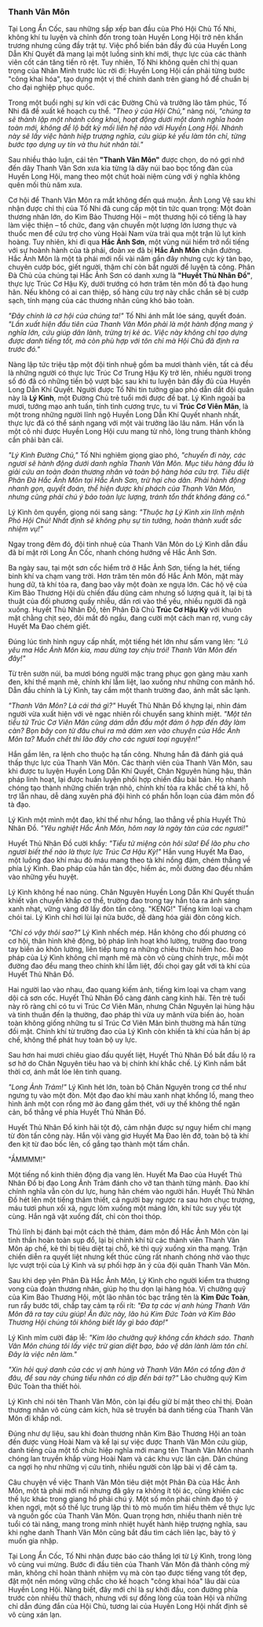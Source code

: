 ### Thanh Vân Môn

Tại Long Ẩn Cốc, sau những sắp xếp ban đầu của Phó Hội Chủ Tố Nhi, không khí tu luyện và chỉnh đốn trong toàn Huyền Long Hội trở nên khẩn trương nhưng cũng đầy trật tự. Việc phổ biến bản đầy đủ của Huyền Long Dẫn Khí Quyết đã mang lại một luồng sinh khí mới, thực lực của các thành viên cốt cán tăng tiến rõ rệt. Tuy nhiên, Tố Nhi không quên chỉ thị quan trọng của Nhân Minh trước lúc rời đi: Huyền Long Hội cần phải từng bước "công khai hóa", tạo dựng một vị thế chính danh trên giang hồ để chuẩn bị cho đại nghiệp phục quốc.

Trong một buổi nghị sự kín với các Đường Chủ và trưởng lão tâm phúc, Tố Nhi đã đề xuất kế hoạch cụ thể. _"Theo ý của Hội Chủ,"_ nàng nói, _"chúng ta sẽ thành lập một nhánh công khai, hoạt động dưới một danh nghĩa hoàn toàn mới, không để lộ bất kỳ mối liên hệ nào với Huyền Long Hội. Nhánh này sẽ lấy việc hành hiệp trượng nghĩa, cứu giúp kẻ yếu làm tôn chỉ, từng bước tạo dựng uy tín và thu hút nhân tài."_

Sau nhiều thảo luận, cái tên **"Thanh Vân Môn"** được chọn, do nó gợi nhớ đến dãy Thanh Vân Sơn xưa kia từng là dãy núi bao bọc tổng đàn của Huyền Long Hội, mang theo một chút hoài niệm cùng với ý nghĩa không quên mối thù năm xưa.

Cơ hội để Thanh Vân Môn ra mắt không đến quá muộn. Ảnh Long Vệ sau khi nhận được chỉ thị của Tố Nhi đã cung cấp một tin tức quan trọng: Một đoàn thương nhân lớn, do Kim Bảo Thương Hội – một thương hội có tiếng là hay làm việc thiện – tổ chức, đang vận chuyển một lượng lớn lương thực và thuốc men để cứu trợ cho vùng Hoài Nam vừa trải qua một trận lũ lụt kinh hoàng. Tuy nhiên, khi đi qua **Hắc Ảnh Sơn**, một vùng núi hiểm trở nổi tiếng với sự hoành hành của tà phái, đoàn xe đã bị **Hắc Ảnh Môn** chặn đường. Hắc Ảnh Môn là một tà phái mới nổi vài năm gần đây nhưng cực kỳ tàn bạo, chuyên cướp bóc, giết người, thậm chí còn bắt người để luyện tà công. Phân Đà Chủ của chúng tại Hắc Ảnh Sơn có danh xưng là **"Huyết Thủ Nhân Đồ"**, thực lực Trúc Cơ Hậu Kỳ, dưới trướng có hơn trăm tên môn đồ tà đạo hung hãn. Nếu không có ai can thiệp, số hàng cứu trợ này chắc chắn sẽ bị cướp sạch, tính mạng của các thương nhân cũng khó bảo toàn.

_"Đây chính là cơ hội của chúng ta!"_ Tố Nhi ánh mắt lóe sáng, quyết đoán. _"Lần xuất hiện đầu tiên của Thanh Vân Môn phải là một hành động mang ý nghĩa lớn, cứu giúp dân lành, trừng trị kẻ ác. Việc này không chỉ tạo dựng được danh tiếng tốt, mà còn phù hợp với tôn chỉ mà Hội Chủ đã định ra trước đó."_

Nàng lập tức triệu tập một đội tinh nhuệ gồm ba mươi thành viên, tất cả đều là những người có thực lực Trúc Cơ Trung Hậu Kỳ trở lên, nhiều người trong số đó đã có những tiến bộ vượt bậc sau khi tu luyện bản đầy đủ của Huyền Long Dẫn Khí Quyết. Người được Tố Nhi tin tưởng giao phó dẫn dắt đội quân này là **Lý Kình**, một Đường Chủ trẻ tuổi mới được đề bạt. Lý Kình ngoài ba mươi, tướng mạo anh tuấn, tính tình cương trực, tu vi **Trúc Cơ Viên Mãn**, là một trong những người lĩnh ngộ Huyền Long Dẫn Khí Quyết nhanh nhất, thực lực đã có thể sánh ngang với một vài trưởng lão lâu năm. Hắn vốn là một cô nhi được Huyền Long Hội cưu mang từ nhỏ, lòng trung thành không cần phải bàn cãi.

_"Lý Kình Đường Chủ,"_ Tố Nhi nghiêm giọng giao phó, _"chuyến đi này, các ngươi sẽ hành động dưới danh nghĩa Thanh Vân Môn. Mục tiêu hàng đầu là giải cứu an toàn đoàn thương nhân và toàn bộ hàng hóa cứu trợ. Tiêu diệt Phân Đà Hắc Ảnh Môn tại Hắc Ảnh Sơn, trừ hại cho dân. Phải hành động nhanh gọn, quyết đoán, thể hiện được khí phách của Thanh Vân Môn, nhưng cũng phải chú ý bảo toàn lực lượng, tránh tổn thất không đáng có."_

Lý Kình ôm quyền, giọng nói sang sảng: _"Thuộc hạ Lý Kình xin lĩnh mệnh Phó Hội Chủ! Nhất định sẽ không phụ sự tin tưởng, hoàn thành xuất sắc nhiệm vụ!"_

Ngay trong đêm đó, đội tinh nhuệ của Thanh Vân Môn do Lý Kình dẫn đầu đã bí mật rời Long Ẩn Cốc, nhanh chóng hướng về Hắc Ảnh Sơn.

Ba ngày sau, tại một sơn cốc hiểm trở ở Hắc Ảnh Sơn, tiếng la hét, tiếng binh khí va chạm vang trời. Hơn trăm tên môn đồ Hắc Ảnh Môn, mặt mày hung dữ, tà khí tỏa ra, đang bao vây một đoàn xe ngựa lớn. Các hộ vệ của Kim Bảo Thương Hội dù chiến đấu dũng cảm nhưng số lượng quá ít, lại bị tà thuật của đối phương quấy nhiễu, dần rơi vào thế yếu, nhiều người đã ngã xuống. Huyết Thủ Nhân Đồ, tên Phân Đà Chủ **Trúc Cơ Hậu Kỳ** với khuôn mặt chằng chịt sẹo, đôi mắt đỏ ngầu, đang cười một cách man rợ, vung cây Huyết Ma Đao chém giết.

Đúng lúc tình hình nguy cấp nhất, một tiếng hét lớn như sấm vang lên: _"Lũ yêu ma Hắc Ảnh Môn kia, mau dừng tay chịu trói! Thanh Vân Môn đến đây!"_

Từ trên sườn núi, ba mươi bóng người mặc trang phục gọn gàng màu xanh đen, khí thế mạnh mẽ, chính khí lẫm liệt, lao xuống như những con mãnh hổ. Dẫn đầu chính là Lý Kình, tay cầm một thanh trường đao, ánh mắt sắc lạnh.

_"Thanh Vân Môn? Là cái thá gì?"_ Huyết Thủ Nhân Đồ khựng lại, nhìn đám người vừa xuất hiện với vẻ ngạc nhiên rồi chuyển sang khinh miệt. _"Một tên tiểu tử Trúc Cơ Viên Mãn cũng dám dẫn đầu một đám ô hợp đến đây làm càn? Bọn bây con từ đâu chui ra mà dám xen vào chuyện của Hắc Ảnh Môn ta? Muốn chết thì lão đây cho các ngươi toại nguyện!"_

Hắn gầm lên, ra lệnh cho thuộc hạ tấn công. Nhưng hắn đã đánh giá quá thấp thực lực của Thanh Vân Môn. Các thành viên của Thanh Vân Môn, sau khi được tu luyện Huyền Long Dẫn Khí Quyết, Chân Nguyên hùng hậu, thân pháp linh hoạt, lại được huấn luyện phối hợp chiến đấu bài bản. Họ nhanh chóng tạo thành những chiến trận nhỏ, chính khí tỏa ra khắc chế tà khí, hỗ trợ lẫn nhau, dễ dàng xuyên phá đội hình có phần hỗn loạn của đám môn đồ tà đạo.

Lý Kình một mình một đao, khí thế như hồng, lao thẳng về phía Huyết Thủ Nhân Đồ. _"Yêu nghiệt Hắc Ảnh Môn, hôm nay là ngày tàn của các ngươi!"_

Huyết Thủ Nhân Đồ cười khẩy: _"Tiểu tử miệng còn hôi sữa! Để lão phu cho ngươi biết thế nào là thực lực Trúc Cơ Hậu Kỳ!"_ Hắn vung Huyết Ma Đao, một luồng đao khí màu đỏ máu mang theo tà khí nồng đậm, chém thẳng về phía Lý Kình. Đao pháp của hắn tàn độc, hiểm ác, mỗi đường đao đều nhắm vào những yếu huyệt.

Lý Kình không hề nao núng. Chân Nguyên Huyền Long Dẫn Khí Quyết thuần khiết vận chuyển khắp cơ thể, trường đao trong tay hắn tỏa ra ánh sáng xanh nhạt, vững vàng đỡ lấy đòn tấn công. "KENG!" Tiếng kim loại va chạm chói tai. Lý Kình chỉ hơi lùi lại nửa bước, dễ dàng hóa giải đòn công kích.

_"Chỉ có vậy thôi sao?"_ Lý Kình nhếch mép. Hắn không cho đối phương có cơ hội, thân hình khẽ động, bộ pháp linh hoạt khó lường, trường đao trong tay biến ảo khôn lường, liên tiếp tung ra những chiêu thức hiểm hóc. Đao pháp của Lý Kình không chỉ mạnh mẽ mà còn vô cùng chính trực, mỗi một đường đao đều mang theo chính khí lẫm liệt, đối chọi gay gắt với tà khí của Huyết Thủ Nhân Đồ.

Hai người lao vào nhau, đao quang kiếm ảnh, tiếng kim loại va chạm vang dội cả sơn cốc. Huyết Thủ Nhân Đồ càng đánh càng kinh hãi. Tên trẻ tuổi này rõ ràng chỉ có tu vi Trúc Cơ Viên Mãn, nhưng Chân Nguyên lại hùng hậu và tinh thuần đến lạ thường, đao pháp thì vừa uy mãnh vừa biến ảo, hoàn toàn không giống những tu sĩ Trúc Cơ Viên Mãn bình thường mà hắn từng đối mặt. Chính khí từ trường đao của Lý Kình còn khiến tà khí của hắn bị áp chế, không thể phát huy toàn bộ uy lực.

Sau hơn hai mươi chiêu giao đấu quyết liệt, Huyết Thủ Nhân Đồ bắt đầu lộ ra sơ hở do Chân Nguyên tiêu hao và bị chính khí khắc chế. Lý Kình nắm bắt thời cơ, ánh mắt lóe lên tinh quang.

_"Long Ảnh Trảm!"_ Lý Kình hét lớn, toàn bộ Chân Nguyên trong cơ thể như ngưng tụ vào một đòn. Một đạo đao khí màu xanh nhạt khổng lồ, mang theo hình ảnh một con rồng mờ ảo đang gầm thét, với uy thế không thể ngăn cản, bổ thẳng về phía Huyết Thủ Nhân Đồ.

Huyết Thủ Nhân Đồ kinh hãi tột độ, cảm nhận được sự nguy hiểm chí mạng từ đòn tấn công này. Hắn vội vàng giơ Huyết Ma Đao lên đỡ, toàn bộ tà khí đen kịt từ đao bốc lên, cố gắng tạo thành một tấm chắn.

"ẦMMMM!"

Một tiếng nổ kinh thiên động địa vang lên. Huyết Ma Đao của Huyết Thủ Nhân Đồ bị đạo Long Ảnh Trảm đánh cho vỡ tan thành từng mảnh. Đao khí chính nghĩa vẫn còn dư lực, hung hãn chém vào người hắn. Huyết Thủ Nhân Đồ hét lên một tiếng thảm thiết, cả người bay ngược ra sau hơn chục trượng, máu tươi phun xối xả, ngực lõm xuống một mảng lớn, khí tức suy yếu tột cùng. Hắn ngã vật xuống đất, chỉ còn thoi thóp.

Thủ lĩnh bị đánh bại một cách thê thảm, đám môn đồ Hắc Ảnh Môn còn lại tinh thần hoàn toàn sụp đổ, lại bị chính khí từ các thành viên Thanh Vân Môn áp chế, kẻ thì bị tiêu diệt tại chỗ, kẻ thì quỳ xuống xin tha mạng. Trận chiến diễn ra quyết liệt nhưng kết thúc cũng rất nhanh chóng nhờ vào thực lực vượt trội của Lý Kình và sự phối hợp ăn ý của đội quân Thanh Vân Môn.

Sau khi dẹp yên Phân Đà Hắc Ảnh Môn, Lý Kình cho người kiểm tra thương vong của đoàn thương nhân, giúp họ thu dọn lại hàng hóa. Vị chưởng quỹ của Kim Bảo Thương Hội, một lão nhân tóc bạc trắng tên là **Kim Đức Toàn**, run rẩy bước tới, chắp tay cảm tạ rối rít: _"Đa tạ các vị anh hùng Thanh Vân Môn đã ra tay cứu giúp! Ân đức này, lão hủ Kim Đức Toàn và Kim Bảo Thương Hội chúng tôi không biết lấy gì báo đáp!"_

Lý Kình mỉm cười đáp lễ: _"Kim lão chưởng quỹ không cần khách sáo. Thanh Vân Môn chúng tôi lấy việc trừ gian diệt bạo, bảo vệ dân lành làm tôn chỉ. Đây là việc nên làm."_

_"Xin hỏi quý danh của các vị anh hùng và Thanh Vân Môn có tổng đàn ở đâu, để sau này chúng tiểu nhân có dịp đến bái tạ?"_ Lão chưởng quỹ Kim Đức Toàn tha thiết hỏi.

Lý Kình chỉ nói tên Thanh Vân Môn, còn lại đều giữ bí mật theo chỉ thị. Đoàn thương nhân vô cùng cảm kích, hứa sẽ truyền bá danh tiếng của Thanh Vân Môn đi khắp nơi.

Đúng như dự liệu, sau khi đoàn thương nhân Kim Bảo Thương Hội an toàn đến được vùng Hoài Nam và kể lại sự việc được Thanh Vân Môn cứu giúp, danh tiếng của một tổ chức hiệp nghĩa mới mang tên Thanh Vân Môn nhanh chóng lan truyền khắp vùng Hoài Nam và các khu vực lân cận. Dân chúng ca ngợi họ như những vị cứu tinh, nhiều người còn lập bài vị để cảm tạ.

Câu chuyện về việc Thanh Vân Môn tiêu diệt một Phân Đà của Hắc Ảnh Môn, một tà phái mới nổi nhưng đã gây ra không ít tội ác, cũng khiến các thế lực khác trong giang hồ phải chú ý. Một số môn phái chính đạo tỏ ý khen ngợi, một số thế lực trung lập thì tò mò muốn tìm hiểu thêm về thực lực và nguồn gốc của Thanh Vân Môn. Quan trọng hơn, nhiều thanh niên trẻ tuổi có tài năng, mang trong mình nhiệt huyết hành hiệp trượng nghĩa, sau khi nghe danh Thanh Vân Môn cũng bắt đầu tìm cách liên lạc, bày tỏ ý muốn gia nhập.

Tại Long Ẩn Cốc, Tố Nhi nhận được báo cáo thắng lợi từ Lý Kình, trong lòng vô cùng vui mừng. Bước đi đầu tiên của Thanh Vân Môn đã thành công mỹ mãn, không chỉ hoàn thành nhiệm vụ mà còn tạo được tiếng vang tốt đẹp, đặt một nền móng vững chắc cho kế hoạch "công khai hóa" lâu dài của Huyền Long Hội. Nàng biết, đây mới chỉ là sự khởi đầu, con đường phía trước còn nhiều thử thách, nhưng với sự đồng lòng của toàn Hội và những chỉ dẫn đúng đắn của Hội Chủ, tương lai của Huyền Long Hội nhất định sẽ vô cùng xán lạn.
